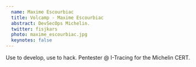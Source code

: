 ```yaml
---
  name: Maxime Escourbiac
  title: Volcamp - Maxime Escourbiac
  abstract: DevSecOps Michelin.
  twitter: fisjkars
  photo: maxime_escourbiac.jpg
  keynotes: false
---
```

Use to develop, use to hack. Pentester @ I-Tracing for the Michelin CERT.
